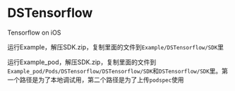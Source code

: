 # DSTensorflow

Tensorflow on iOS

运行Example，解压SDK.zip，复制里面的文件到`Example/DSTensorflow/SDK`里

运行Example_pod，解压SDK.zip，复制里面的文件到`Example_pod/Pods/DSTensorflow/DSTensorflow/SDK`和`DSTensorflow/SDK`里。第一个路径是为了本地调试用，第二个路径是为了上传`podspec`使用